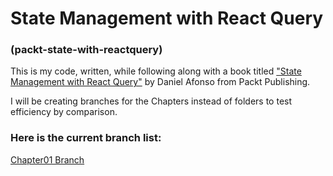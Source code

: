 # State Management with React Query
### (packt-state-with-reactquery)

This is my code, written, while following along with a book titled ["State Management with React Query"](https://www.amazon.com/gp/product/B0BR3X7D8M/ref=ppx_yo_dt_b_d_asin_title_351_o00?ie=UTF8&psc=1) by Daniel Afonso from Packt Publishing.

I will be creating branches for the Chapters instead of folders to test efficiency by comparison.

### Here is the current branch list:

[Chapter01 Branch](https://github.com/jreidell/packt-state-with-reactquery/tree/chapter01)
